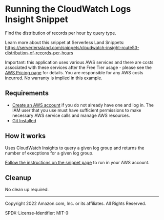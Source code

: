 # Running the CloudWatch Logs Insight Snippet

Find the distribution of records per hour by query type.

Learn more about this snippet at Serverless Land Snippets: https://serverlerssland.com/snippets/cloudwatch-insight-route53-distribution-of-records-per-hours

Important: this application uses various AWS services and there are costs associated with these services after the Free Tier usage - please see the [AWS Pricing page](https://aws.amazon.com/pricing/) for details. You are responsible for any AWS costs incurred. No warranty is implied in this example.

## Requirements

* [Create an AWS account](https://portal.aws.amazon.com/gp/aws/developer/registration/index.html) if you do not already have one and log in. The IAM user that you use must have sufficient permissions to make necessary AWS service calls and manage AWS resources.
* [Git Installed](https://git-scm.com/book/en/v2/Getting-Started-Installing-Git)

## How it works

Uses CloudWatch Insights to query a given log group and returns the number of execptions for a given log group.

[Follow the instructions on the snippet page](https://serverlerssland.com/snippets/cloudwatch-insight-route53-distribution-of-records-per-hours) to run in your AWS account.


## Cleanup

No clean up required.

---

Copyright 2022 Amazon.com, Inc. or its affiliates. All Rights Reserved.

SPDX-License-Identifier: MIT-0
